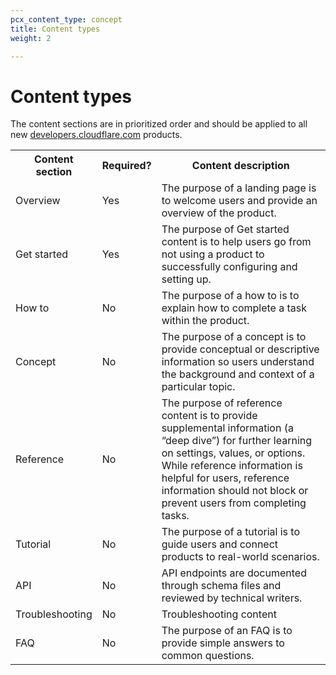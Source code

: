 ```yaml
---
pcx_content_type: concept
title: Content types
weight: 2

---
```


# Content types

The content sections are in prioritized order and should be applied to all new [developers.cloudflare.com](https://developers.cloudflare.com/) products.

<table>
    <tr>
        <th style="width:25%">Content section</th>
        <th>Required?</th>
        <th>Content description</th>
    </tr>
    <tr>
        <td>Overview</td>
        <td>Yes</td>
        <td>The purpose of a landing page is to welcome users and provide an overview of the product.</td>
    </tr>
    <tr>
        <td>Get started</td>
        <td>Yes</td>
        <td>The purpose of Get started content is to help users go from not using a product to successfully configuring and setting up.</td>
    </tr>
    <tr>
        <td>How to</td>
        <td>No</td>
        <td>The purpose of a how to is to explain how to complete a task within the product.</td>
    </tr>
    <tr>
        <td>Concept</td>
        <td>No</td>
        <td>The purpose of a concept is to provide conceptual or descriptive information so users understand the background and context of a particular topic.</td>
    </tr>
    <tr>
        <td>Reference</td>
        <td>No</td>
        <td>The purpose of reference content is to provide supplemental information (a “deep dive”) for further learning on settings, values, or options. While reference information is helpful for users, reference information should not block or prevent users from completing tasks.</td>
    </tr>
    <tr>
        <td>Tutorial</td>
        <td>No</td>
        <td>The purpose of a tutorial is to guide users and connect products to real-world scenarios.</td>
    </tr>
    <tr>
        <td>API</td>
        <td>No</td>
        <td>API endpoints are documented through schema files and reviewed by technical writers.</td>
    </tr>
    <tr>
        <td>Troubleshooting</td>
        <td>No</td>
        <td>Troubleshooting content	</td>
    </tr>
    <tr>
        <td>FAQ</td>
        <td>No</td>
        <td>The purpose of an FAQ is to provide simple answers to common questions.</td>
    </tr>
</table>
